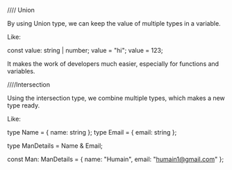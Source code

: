 ////  Union

By using Union type, we can keep the value of multiple types in a variable. 

Like:

const value: string | number;
value = "hi";
value = 123;

It makes the work of developers much easier, especially for functions and variables.


////Intersection

Using the intersection type, we combine multiple types, which makes a new type ready. 

Like:

type Name = { name: string };
type Email = { email: string };

type ManDetails = Name & Email;

const Man: ManDetails = {
  name: "Humain",
  email: "humain1@gmail.com"
};




